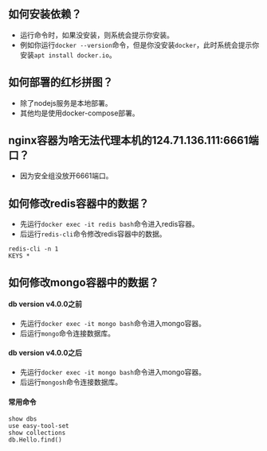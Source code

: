## 如何安装依赖？
* 运行命令时，如果没安装，则系统会提示你安装。
* 例如你运行`docker --version`命令，但是你没安装`docker`，此时系统会提示你安装`apt install docker.io`。

## 如何部署的红杉拼图？
* 除了nodejs服务是本地部署。
* 其他均是使用docker-compose部署。

## nginx容器为啥无法代理本机的124.71.136.111:6661端口？
* 因为安全组没放开6661端口。

## 如何修改redis容器中的数据？
* 先运行`docker exec -it redis bash`命令进入redis容器。
* 后运行`redis-cli`命令修改redis容器中的数据。
```
redis-cli -n 1
KEYS *
```

## 如何修改mongo容器中的数据？
#### db version v4.0.0之前
* 先运行`docker exec -it mongo bash`命令进入mongo容器。
* 后运行`mongo`命令连接数据库。
#### db version v4.0.0之后
* 先运行`docker exec -it mongo bash`命令进入mongo容器。
* 后运行`mongosh`命令连接数据库。
#### 常用命令
```shell
show dbs
use easy-tool-set
show collections
db.Hello.find()
```
